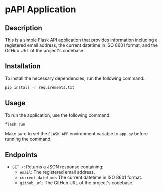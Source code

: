 # pAPI Application

## Description
This is a simple Flask API application that provides information including a registered email address, the current datetime in ISO 8601 format, and the GitHub URL of the project's codebase.

## Installation
To install the necessary dependencies, run the following command:

```bash
pip install -r requirements.txt
```

## Usage
To run the application, use the following command:

```bash
flask run
```

Make sure to set the `FLASK_APP` environment variable to `app.py` before running the command.

## Endpoints
- `GET /`: Returns a JSON response containing:
  - `email`: The registered email address.
  - `current_datetime`: The current datetime in ISO 8601 format.
  - `github_url`: The GitHub URL of the project's codebase.



